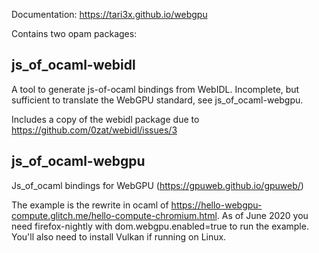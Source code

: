 
Documentation: https://tari3x.github.io/webgpu

Contains two opam packages:

js_of_ocaml-webidl
------------------

A tool to generate js-of-ocaml bindings from WebIDL. Incomplete, but sufficient
to translate the WebGPU standard, see js_of_ocaml-webgpu.

Includes a copy of the webidl package due to
https://github.com/0zat/webidl/issues/3

js_of_ocaml-webgpu
------------------

Js_of_ocaml bindings for WebGPU (https://gpuweb.github.io/gpuweb/)

The example is the rewrite in ocaml of
https://hello-webgpu-compute.glitch.me/hello-compute-chromium.html.
As of June 2020 you need firefox-nightly with dom.webgpu.enabled=true to
run the example. You'll also need to install Vulkan if running on Linux.
